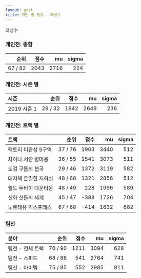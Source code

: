 ```yaml
---
layout: post
title: 개인 별 랭킹 - 최성수
---
```


최성수

### 개인전: 종합

| 순위 | 점수 | mu | sigma |
|---:|---:|---:|---:|
| 67 / 82 | 2043 | 2716 | 224 |

### 개인전: 시즌 별

| 시즌 | 순위 | 점수 | mu | sigma |
|:---|---:|---:|---:|---:|
| 2019 시즌 1 | 29 / 32 | 1942 | 2649 | 236 |

### 개인전: 트랙 별

| 트랙 | 순위 | 점수 | mu | sigma |
|:---|---:|---:|---:|---:|
| 팩토리 미완성 5구역 | 37 / 76 | 1903 | 3440 | 512 |
| 차이나 서안 병마용 | 36 / 55 | 1541 | 3073 | 511 |
| 도검 구름의 협곡 | 29 / 46 | 1372 | 3119 | 582 |
| 대저택 은밀한 지하실 | 48 / 68 | 1321 | 2856 | 512 |
| 월드 두바이 다운타운 | 48 / 49 | 228 | 1996 | 589 |
| 신화 신들의 세계 | 45 / 47 | -388 | 1726 | 704 |
| 노르테유 익스프레스 | 67 / 68 | -414 | 1632 | 682 |

### 팀전

| 분야 | 순위 | 점수 | mu | sigma |
|:---|---:|---:|---:|---:|
| 팀전 - 전체 트랙 | 70 / 90 | 1211 | 3094 | 628 |
| 팀전 - 스피드 | 68 / 88 | 541 | 2764 | 741 |
| 팀전 - 아이템 | 75 / 85 | 552 | 2985 | 811 |

